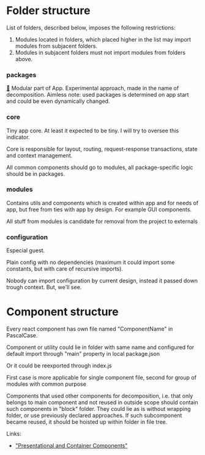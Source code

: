 # Folder structure

List of folders, described below, imposes the following restrictions:

1. Modules located in folders, which placed higher in the list may import modules from subjacent folders.
1. Modules in subjacent folders must not import modules from folders above.

### packages

[:paperclip:](./packages) Modular part of App. Experimental approach, made in the name of decomposition. Aimless note: used packages is determined on app start and could be even dynamically changed.

### core

Tiny app core. At least it expected to be tiny. I will try to oversee this indicator.

Core is responsible for layout, routing, request-response transactions, state and context management.

All common components should go to modules, all package-specific logic should be in packages.

### modules

Contains utils and components which is created within app and for needs of app, but free from ties with app by design. For example GUI components.

All stuff from modules is candidate for removal from the project to externals

### configuration

Especial guest.

Plain config with no dependencies (maximum it could import some constants, but with care of recursive imports). 

Nobody can import configuration by current design, instead it passed down trough context. But, we'll see.

# Component structure

Every react component has own file named "ComponentName" in PascalCase.

Component or utility could lie in folder with same name and configured for default import through "main" property in local package.json

Or it could be reexported through index.js

First case is more applicable for single component file, second for group of modules with common purpose

Components that used other components for decomposition, i.e. that only belongs to main component and not reused in outside scope should contain such components in "block" folder. They could lie as is without wrapping folder, or use previously declared approaches. If such subcomponent became reused, it should be hoisted up within folder in file tree.

Links:

- ["Presentational and Container Components"](https://medium.com/@dan_abramov/smart-and-dumb-components-7ca2f9a7c7d0)

